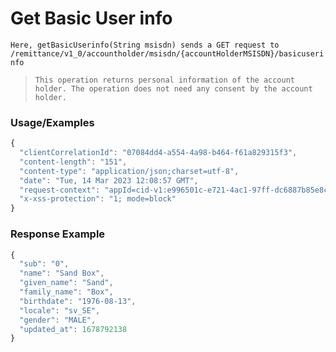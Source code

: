 # Get Basic User info

`Here, getBasicUserinfo(String msisdn) sends a GET request to /remittance/v1_0/accountholder/msisdn/{accountHolderMSISDN}/basicuserinfo`

> `This operation returns personal information of the account holder. The operation does not need any consent by the account holder.`

### Usage/Examples

```javascript
{
  "clientCorrelationId": "07084dd4-a554-4a98-b464-f61a829315f3",
  "content-length": "151",
  "content-type": "application/json;charset=utf-8",
  "date": "Tue, 14 Mar 2023 12:08:57 GMT",
  "request-context": "appId=cid-v1:e996501c-e721-4ac1-97ff-dc6887b85e8c",
  "x-xss-protection": "1; mode=block"
}
```

### Response Example

```javascript
{
  "sub": "0",
  "name": "Sand Box",
  "given_name": "Sand",
  "family_name": "Box",
  "birthdate": "1976-08-13",
  "locale": "sv_SE",
  "gender": "MALE",
  "updated_at": 1678792138
}
```
